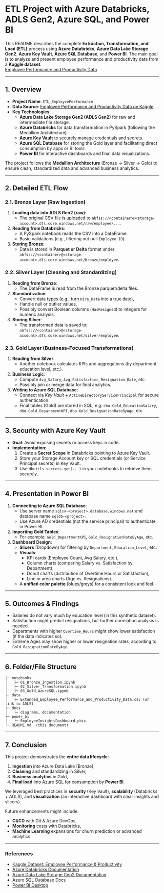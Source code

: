# ETL Project with Azure Databricks, ADLS Gen2, Azure SQL, and Power BI

This README describes the complete **Extraction, Transformation, and Load (ETL)** process using **Azure Databricks**, **Azure Data Lake Storage Gen2**, **Azure Key Vault**, **Azure SQL Database**, and **Power BI**. The main goal is to analyze and present employee performance and productivity data from a **Kaggle dataset**:  
[Employee Performance and Productivity Data](https://www.kaggle.com/datasets/mexwell/employee-performance-and-productivity-data?resource=download)

---

## 1. Overview

- **Project Name**: `ETL_EmployeePerformance`  
- **Data Source**: [Employee Performance and Productivity Data on Kaggle](https://www.kaggle.com/datasets/mexwell/employee-performance-and-productivity-data?resource=download)  
- **Key Technologies**:
  - **Azure Data Lake Storage Gen2 (ADLS Gen2)** for raw and intermediate file storage.
  - **Azure Databricks** for data transformation in PySpark (following the Medallion Architecture).
  - **Azure Key Vault** to securely manage credentials and secrets.
  - **Azure SQL Database** for storing the Gold layer and facilitating direct consumption by apps or BI tools.
  - **Power BI** for interactive dashboards and final data visualizations.

The project follows the **Medallion Architecture** (Bronze → Silver → Gold) to ensure clean, standardized data and advanced business analytics.

---

## 2. Detailed ETL Flow

### 2.1. **Bronze Layer** (Raw Ingestion)

1. **Loading data into ADLS Gen2 (raw)**:
   - The original CSV file is uploaded to `abfss://<container>@<storage-account>.dfs.core.windows.net/raw/employee/...`.
2. **Reading from Databricks**:
   - A PySpark notebook reads the CSV into a DataFrame.
   - Basic validations (e.g., filtering out null `Employee_ID`).
3. **Storing Bronze**:
   - Data is stored in **Parquet or Delta** format under:  
     `abfss://<container>@<storage-account>.dfs.core.windows.net/bronze/employee`.

### 2.2. **Silver Layer** (Cleaning and Standardizing)

1. **Reading from Bronze**:
   - The DataFrame is read from the Bronze parquet/delta files.
2. **Standardization**:
   - Convert data types (e.g., turn `Hire_Date` into a true date),
   - Handle null or outlier values,
   - Possibly convert Boolean columns (`HasResigned`) to integers for numeric analysis.
3. **Storing Silver**:
   - The transformed data is saved to:  
     `abfss://<container>@<storage-account>.dfs.core.windows.net/silver/employee`.

### 2.3. **Gold Layer** (Business-Focused Transformations)

1. **Reading from Silver**:
   - Another notebook calculates KPIs and aggregations (by department, education level, etc.).
2. **Business Logic**:
   - Compute `Avg_Salary`, `Avg_Satisfaction`, `Resignation_Rate`, etc.
   - Possibly join or merge data for final analytics.
3. **Writing to Azure SQL Database**:
   - Connect via *Key Vault* + `ActiveDirectoryServicePrincipal` for secure authentication.
   - Final tables (Gold) are stored in SQL, e.g. `dbo.Gold_EducationSalary`, `dbo.Gold_DepartmentKPI`, `dbo.Gold_ResignationRateByAge`, etc.

---

## 3. Security with Azure Key Vault

- **Goal**: Avoid exposing secrets or access keys in code.
- **Implementation**:
  1. Create a **Secret Scope** in Databricks pointing to Azure Key Vault.
  2. Store your Storage Account key or SQL credentials (or Service Principal secrets) in Key Vault.
  3. Use `dbutils.secrets.get(...)` in your notebooks to retrieve them securely.

---

## 4. Presentation in Power BI

1. **Connecting to Azure SQL Database**:
   - Use server name `sqlsv-<project>.database.windows.net` and database name `sqldb-<project>`.
   - Use Azure AD credentials (not the service principal) to authenticate in Power BI.
2. **Importing Gold Tables**:
   - For example: `Gold_DepartmentKPI`, `Gold_ResignationRateByAge`, etc.
3. **Dashboard Design**:
   - **Slicers** (Dropdown) for filtering by `Department`, `Education_Level`, etc.
   - **Visuals**:
     - KPI cards (Employee Count, Avg Salary, etc.),
     - Column charts (comparing Salary vs. Satisfaction by Department),
     - Donut charts (distribution of Overtime Hours or Satisfaction),
     - Line or area charts (Age vs. Resignations).
   - A **unified color palette** (blues/greys) for a consistent look and feel.

---

## 5. Outcomes & Findings

- Salaries do not vary much by education level (in this synthetic dataset).
- Satisfaction might predict resignations, but further correlation analysis is needed.
- Departments with higher `Overtime_Hours` might show lower satisfaction (if the data indicates so).
- Extreme Ages may show higher or lower resignation rates, according to `Gold_ResignationRateByAge`.

---

## 6. Folder/File Structure

```
├─ notebooks
│   ├─ 01_Bronze_Ingestion.ipynb
│   ├─ 02_Silver_Transformation.ipynb
│   ├─ 03_Gold_AzureSQL.ipynb
├─ data
│   ├─ Extended_Employee_Performance_and_Productivity_Data.csv (or link to ADLS)
├─ docs
│   └─ diagrams, documentation
├─ power_bi
│   └─ EmployeeInsightsDashboard.pbix
└─ README.md  (this document)
```

---

## 7. Conclusion

This project demonstrates the **entire data lifecycle**:

1. **Ingestion** into Azure Data Lake (Bronze),  
2. **Cleaning** and standardizing in Silver,  
3. **Business analytics** in Gold,  
4. **Final load** into Azure SQL for consumption by **Power BI**.

We leveraged best practices in **security** (Key Vault), **scalability** (Databricks + ADLS), and **visualization** (an interactive dashboard with clear insights and slicers).

Future enhancements might include:
- **CI/CD** with Git & Azure DevOps,
- **Monitoring** costs with Databricks,
- **Machine Learning** expansions for churn prediction or advanced analytics.

---

### References

- [Kaggle Dataset: Employee Performance & Productivity](https://www.kaggle.com/datasets/mexwell/employee-performance-and-productivity-data?resource=download)  
- [Azure Databricks Documentation](https://docs.microsoft.com/azure/databricks/)  
- [Azure Data Lake Storage Gen2 Documentation](https://docs.microsoft.com/azure/storage/blobs/data-lake-storage-introduction)  
- [Azure SQL Database Docs](https://docs.microsoft.com/azure/azure-sql/)  
- [Power BI Desktop](https://powerbi.microsoft.com/desktop)
